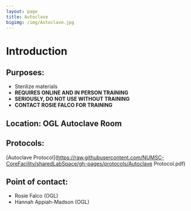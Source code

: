 ```yaml
---
layout: page
title: Autoclave
bigimg: /img/Autoclave.jpg
---
```

# Introduction

## Purposes:
- Sterilize materials
- **REQUIRES ONLINE AND IN PERSON TRAINING**
- **SERIOUSLY, DO NOT USE WITHOUT TRAINING**
- **CONTACT ROSIE FALCO FOR TRAINING**

## Location: OGL Autoclave Room

## Protocols:

[Autoclave Protocol](https://raw.githubusercontent.com/NUMSC-CoreFacility/sharedLabSpace/gh-pages/protocols/Autoclave Protocol.pdf)

## Point of contact: 
- Rosie Falco (OGL)
- Hannah Appiah-Madson (OGL)


